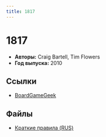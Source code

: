 ```yaml
---
title: 1817
---
```


# 1817

* **Авторы:** Craig Bartell, Tim Flowers
* **Год выпуска:** 2010

## Ссылки

- [BoardGameGeek](https://boardgamegeek.com/boardgame/63170/1817)

## Файлы

- [Краткие правила (RUS)](./1817-rules-summary-ru.pdf)
